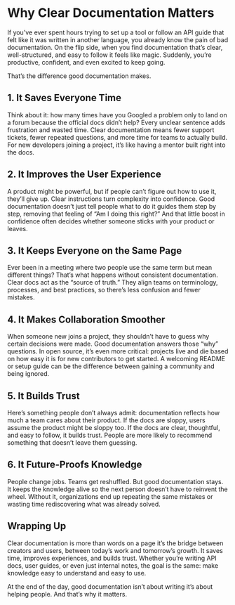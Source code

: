 # Why Clear Documentation Matters

If you’ve ever spent hours trying to set up a tool or follow an API guide that felt like it was written in another language, you already know the pain of bad documentation. On the flip side, when you find documentation that’s clear, well-structured, and easy to follow it feels like magic. Suddenly, you’re productive, confident, and even excited to keep going.

That’s the difference good documentation makes.

## 1. It Saves Everyone Time

Think about it: how many times have you Googled a problem only to land on a forum because the official docs didn’t help? Every unclear sentence adds frustration and wasted time. Clear documentation means fewer support tickets, fewer repeated questions, and more time for teams to actually build. For new developers joining a project, it’s like having a mentor built right into the docs.

## 2. It Improves the User Experience

A product might be powerful, but if people can’t figure out how to use it, they’ll give up. Clear instructions turn complexity into confidence. Good documentation doesn’t just tell people what to do it guides them step by step, removing that feeling of “Am I doing this right?” And that little boost in confidence often decides whether someone sticks with your product or leaves.

## 3. It Keeps Everyone on the Same Page

Ever been in a meeting where two people use the same term but mean different things? That’s what happens without consistent documentation. Clear docs act as the “source of truth.” They align teams on terminology, processes, and best practices, so there’s less confusion and fewer mistakes.

## 4. It Makes Collaboration Smoother

When someone new joins a project, they shouldn’t have to guess why certain decisions were made. Good documentation answers those “why” questions. In open source, it’s even more critical: projects live and die based on how easy it is for new contributors to get started. A welcoming README or setup guide can be the difference between gaining a community and being ignored.

## 5. It Builds Trust

Here’s something people don’t always admit: documentation reflects how much a team cares about their product. If the docs are sloppy, users assume the product might be sloppy too. If the docs are clear, thoughtful, and easy to follow, it builds trust. People are more likely to recommend something that doesn’t leave them guessing.

## 6. It Future-Proofs Knowledge

People change jobs. Teams get reshuffled. But good documentation stays. It keeps the knowledge alive so the next person doesn’t have to reinvent the wheel. Without it, organizations end up repeating the same mistakes or wasting time rediscovering what was already solved.

## Wrapping Up

Clear documentation is more than words on a page it’s the bridge between creators and users, between today’s work and tomorrow’s growth. It saves time, improves experiences, and builds trust. Whether you’re writing API docs, user guides, or even just internal notes, the goal is the same: make knowledge easy to understand and easy to use.

At the end of the day, good documentation isn’t about writing it’s about helping people. And that’s why it matters.


